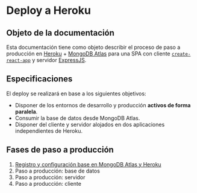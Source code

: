 # Deploy a Heroku

## Objeto de la documentación

Esta documentación tiene como objeto describir el proceso de paso a producción en [Heroku](https://www.heroku.com/) + [MongoDB Atlas](https://www.mongodb.com/cloud/atlas) para una SPA con cliente [`create-react-app`](https://create-react-app.dev/docs/getting-started/) y servidor [ExpressJS](https://expressjs.com/).

## Especificaciones

El deploy se realizará en base a los siguientes objetivos:

- Disponer de los entornos de desarrollo y producción **activos de forma paralela**.
- Consumir la base de datos desde MongoDB Atlas.
- Disponer del cliente y servidor alojados en dos aplicaciones independientes de Heroku.


## Fases de paso a producción

1. [Registro y configuración base en MongoDB Atlas y Heroku](https://github.com/german-alvarez-dev/deploy-react-express-app/blob/main/stage1.md)
2. Paso a producción: base de datos
3. Paso a producción: servidor
4. Paso a producción: cliente
